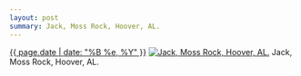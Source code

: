 ```yaml
---
layout: post
summary: Jack, Moss Rock, Hoover, AL.
---
```


<p>
  <time><a href="/417">{{ page.date | date: "%B %e, %Y" }}</a></time>
  <a href="/417"><img src="{{ site.assets_url }}/417-480.jpg" srcset="{{ site.assets_url }}/417-960.jpg 960w, {{ site.assets_url }}/417-720.jpg 720w, {{ site.assets_url }}/417-480.jpg 480w, {{ site.assets_url }}/417-240.jpg 240w" sizes="(min-width: 700px) 50vw, calc(100vw - 2rem)" alt="Jack, Moss Rock, Hoover, AL." /></a>
  <span>Jack, Moss Rock, Hoover, AL.</span>
</p>
